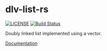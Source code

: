 # dlv-list-rs

[![LICENSE](https://img.shields.io/badge/license-MIT-blue.svg)](LICENSE)
[![Build Status](https://travis-ci.org/sgodwincs/dlv-list-rs.svg?branch=master)](https://travis-ci.org/sgodwincs/dlv-list-rs)

Doubly linked list implemented using a vector.

[Documentation](https://docs.rs/dlv-list/)

